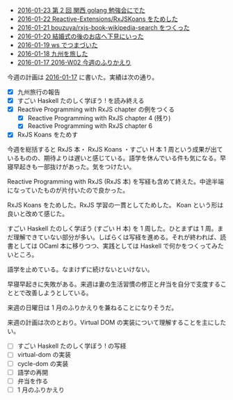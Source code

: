- [2016-01-23 第 2 回 関西 golang 勉強会にでた][2016-01-23]
- [2016-01-22 Reactive-Extensions/RxJSKoans をためした][2016-01-22]
- [2016-01-21 bouzuya/rxjs-book-wikipedia-search をつくった][2016-01-21]
- [2016-01-20 結婚式の後のお店へ下見にいった][2016-01-20]
- [2016-01-19 ws でつまづいた][2016-01-19]
- [2016-01-18 九州を旅した][2016-01-18]
- [2016-01-17 2016-W02 今週のふりかえり][2016-01-17]

今週の計画は [2016-01-17][] に書いた。実績は次の通り。

- [x] 九州旅行の報告
- [x] すごい Haskell たのしく学ぼう ! を読み終える
- [x] Reactive Programming with RxJS chapter の例をつくる
  - [x] Reactive Programming with RxJS chapter 4 (残り)
  - [x] Reactive Programming with RxJS chapter 6
- [x] RxJS Koans をためす

今週を総括すると RxJS 本・ RxJS Koans ・すごい H 本 1 周という成果が出ているものの、期待よりは遅いと感じている。語学を休んでいる件も気になる。早寝早起きも一部抜けがあった。気をつけたい。

Reactive Programming with RxJS (RxJS 本) を写経も含めて終えた。中途半端になっていたものが片付いたので良かった。

RxJS Koans をためした。RxJS 学習の一貫としてためした。 Koan という形は良いと改めて感じた。

すごい Haskell たのしく学ぼう (すごい H 本) を 1 周した。ひとまずは 1 周。まだ理解できていない部分が多い。しばらくは写経を進める。それが終われば、読書としては OCaml 本に移りつつ、実践としては Haskell で何かをつくってみたいところ。

語学を止めている。なまけずに続けないといけない。

早寝早起きに失敗がある。来週は妻の生活習慣の修正と弁当を自分で支度することとで改善しようとしている。

来週の日曜日は 1 月のふりかえりを兼ねることになりそうだ。

来週の計画は次のとおり。Virtual DOM の実装について理解することを主にしたい。

- [ ] すごい Haskell たのしく学ぼう ! の写経
- [ ] virtual-dom の実装
- [ ] cycle-dom の実装
- [ ] 語学の再開
- [ ] 弁当を作る
- [ ] 1 月のふりかえり

[2016-01-17]: http://blog.bouzuya.net/2016/01/17/
[2016-01-18]: http://blog.bouzuya.net/2016/01/18/
[2016-01-19]: http://blog.bouzuya.net/2016/01/19/
[2016-01-20]: http://blog.bouzuya.net/2016/01/20/
[2016-01-21]: http://blog.bouzuya.net/2016/01/21/
[2016-01-22]: http://blog.bouzuya.net/2016/01/22/
[2016-01-23]: http://blog.bouzuya.net/2016/01/23/
